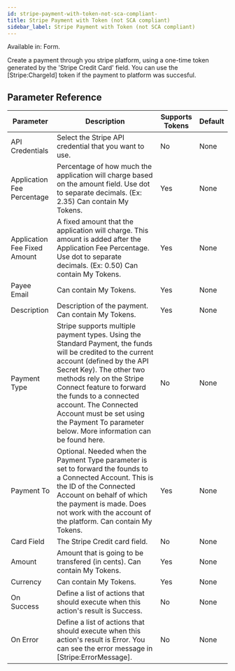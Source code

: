 ```yaml
---
id: stripe-payment-with-token-not-sca-compliant-
title: Stripe Payment with Token (not SCA compliant)
sidebar_label: Stripe Payment with Token (not SCA compliant)
---
```


Available in: Form.


Create a payment through you stripe platform, using a one-time token generated by the 'Stripe Credit Card' field. You can use the [Stripe:ChargeId] token if the payment to platform was succesful.

## Parameter Reference
| Parameter | Description | Supports Tokens | Default |
| -- | -- | -- | -- |
| API Credentials | Select the Stripe API credential that you want to use. | No | None |
| Application Fee Percentage | Percentage of how much the application will charge based on the amount field. Use dot to separate decimals. (Ex: 2.35) Can contain My Tokens. | Yes | None |
| Application Fee Fixed Amount | A fixed amount that the application will charge. This amount is added after the Application Fee Percentage. Use dot to separate decimals. (Ex: 0.50) Can contain My Tokens. | Yes | None |
| Payee Email | Can contain My Tokens. | Yes | None |
| Description | Description of the payment. Can contain My Tokens. | Yes | None |
| Payment Type | Stripe supports multiple payment types. Using the Standard Payment, the funds will be credited to the current account (defined by the API Secret Key). The other two methods rely on the Stripe Connect feature to forward the funds to a connected account. The Connected Account must be set using the Payment To parameter below. More information can be found here. | No | None |
| Payment To | Optional. Needed when the Payment Type parameter is set to forward the founds to a Connected Account. This is the ID of the Connected Account on behalf of which the payment is made. Does not work with the account of the platform. Can contain My Tokens. | Yes | None |
| Card Field | The Stripe Credit card field. | No | None |
| Amount | Amount that is going to be transfered (in cents). Can contain My Tokens. | Yes | None |
| Currency | Can contain My Tokens. | Yes | None |
| On Success | Define a list of actions that should execute when this action's result is Success. | No | None |
| On Error | Define a list of actions that should execute when this action's result is Error. You can see the error message in [Stripe:ErrorMessage]. | No | None |
